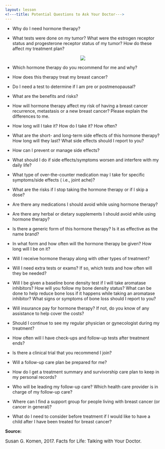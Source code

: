 ```yaml
---
layout: lesson
<!---title: Potential Questions to Ask Your Doctor--->
---
```


* Why do I need hormone therapy?  

* What tests were done on my tumor? What were the estrogen receptor status and progesterone receptor status of my tumor? How do these affect my treatment plan? 

<p align="center">
<img src="https://scnslabutsa.github.io/myhthelperEduContent/Images/Whitedoc_patient.PNG"/>	
</p>	

* Which hormone therapy do you recommend for me and why? 

* How does this therapy treat my breast cancer?

* Do I need a test to determine if I am pre or postmenopausal?

* What are the benefits and risks?

* How will hormone therapy affect my risk of having a breast cancer recurrence, metastasis or a new breast cancer? Please explain the differences to me.  

* How long will I take it? How do I take it? How often?

* What are the short- and long-term side effects of this hormone therapy? How long will they last?  What side effects should I report to you? 

* How can I prevent or manage side effects?

* What should I do if side effects/symptoms worsen and interfere with my daily life?

* What type of over-the-counter medication may I take for specific symptoms/side effects (
i.e., joint ache)?

* What are the risks if I stop taking the hormone therapy or if I skip a dose?

* Are there any medications I should avoid while using hormone therapy? 

* Are there any herbal or dietary supplements I should avoid while using hormone therapy?

* Is there a generic form of this hormone therapy? Is it as effective as the name brand? 

* In what form and how often will the hormone therapy be given? How long will I be on it? 

* Will I receive hormone therapy along with other types of treatment? 

* Will I need extra tests or exams? If so, which tests and how often will they be needed? 

* Will I be given a baseline bone density test if I will take aromatase inhibitors? How will you follow my bone density status? What can be done to help reduce bone loss if it happens while taking an aromatase inhibitor? What signs or symptoms of bone loss should I report to you? 

* Will insurance pay for hormone therapy? If not, do you know of any assistance to help cover the costs?

* Should I continue to see my regular physician or gynecologist during my treatment? 

* How often will I have check-ups and follow-up tests after treatment ends? 

* Is there a clinical trial that you recommend I join?

* Will a follow-up care plan be prepared for me? 

* How do I get a treatment summary and survivorship care plan to keep in my personal records?

* Who will be leading my follow-up care? Which health care provider is in charge of my follow-up care? 

* Where can I find a support group for people living with breast cancer (or cancer in general)? 

* What do I need to consider before treatment if I would like to have a child after I have been treated for breast cancer?

**Source:**

<span style="font-size:15px;">Susan G. Komen, 2017. Facts for Life: Talking with Your Doctor.</span>
